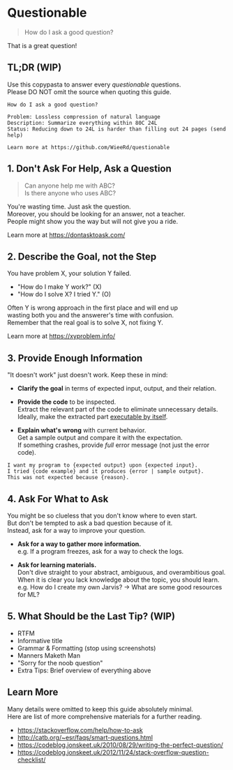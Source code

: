 # Questionable

> How do I ask a good question?

That is a great question!

## TL;DR (WIP)

Use this copypasta to answer every *questionable* questions.  
Please DO NOT omit the source when quoting this guide.

```text
How do I ask a good question?

Problem: Lossless compression of natural language
Description: Summarize everything within 80C 24L
Status: Reducing down to 24L is harder than filling out 24 pages (send help)

Learn more at https://github.com/WieeRd/questionable
```

## 1. Don't Ask For Help, Ask a Question

> Can anyone help me with ABC?  
> Is there anyone who uses ABC?

You're wasting time. Just ask the question.  
Moreover, you should be looking for an answer, not a teacher.  
People might show you the way but will not give you a ride.

Learn more at <https://dontasktoask.com/>

## 2. Describe the Goal, not the Step

You have problem X, your solution Y failed.

- "How do I make Y work?" (X)
- "How do I solve X? I tried Y." (O)

Often Y is wrong approach in the first place and will end up  
wasting both you and the answerer's time with confusion.  
Remember that the real goal is to solve X, not fixing Y.

Learn more at <https://xyproblem.info/>

## 3. Provide Enough Information

"It doesn't work" just doesn't work. Keep these in mind:

- **Clarify the goal** in terms of expected input, output, and their relation.

- **Provide the code** to be inspected.  
  Extract the relevant part of the code to eliminate unnecessary details.  
  Ideally, make the extracted part [executable by itself][MRE].

- **Explain what's wrong** with current behavior.  
  Get a sample output and compare it with the expectation.  
  If something crashes, provide *full* error message (not just the error code).

```text
I want my program to {expected output} upon {expected input}.
I tried {code example} and it produces {error | sample output}.
This was not expected because {reason}.
```

[MRE]: https://stackoverflow.com/help/minimal-reproducible-example

## 4. Ask For What to Ask

You might be so clueless that you don't know where to even start.  
But don't be tempted to ask a bad question because of it.  
Instead, ask for a way to improve your question.

- **Ask for a way to gather more information.**  
  e.g. If a program freezes, ask for a way to check the logs.

- **Ask for learning materials.**  
  Don't dive straight to your abstract, ambiguous, and overambitious goal.  
  When it is clear you lack knowledge about the topic, you should learn.  
  e.g. How do I create my own Jarvis? → What are some good resources for ML?

## 5. What Should be the Last Tip? (WIP)

- RTFM
- Informative title
- Grammar & Formatting (stop using screenshots)
- Manners Maketh Man
- "Sorry for the noob question"
- Extra Tips: Brief overview of everything above

## Learn More

Many details were omitted to keep this guide absolutely minimal.  
Here are list of more comprehensive materials for a further reading.

- <https://stackoverflow.com/help/how-to-ask>
- <http://catb.org/~esr/faqs/smart-questions.html>
- <https://codeblog.jonskeet.uk/2010/08/29/writing-the-perfect-question/>
- <https://codeblog.jonskeet.uk/2012/11/24/stack-overflow-question-checklist/>
